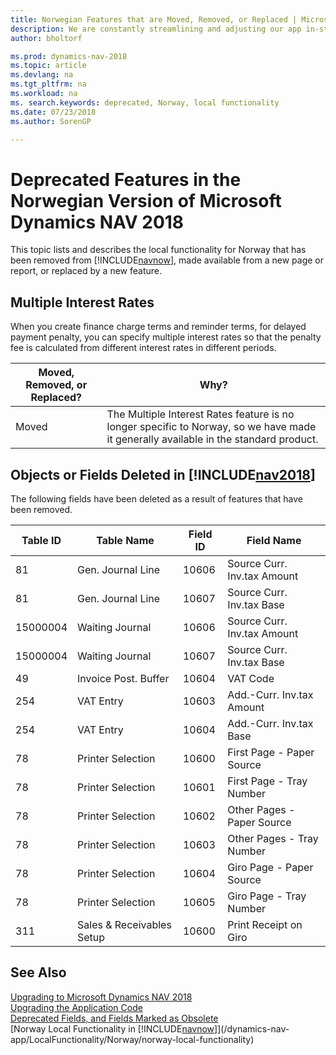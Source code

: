 ```yaml
---
title: Norwegian Features that are Moved, Removed, or Replaced | Microsoft Docs
description: We are constantly streamlining and adjusting our app in-step with market developments. Read about the features for Norway that we have moved, removed, or replaced.
author: bholtorf

ms.prod: dynamics-nav-2018
ms.topic: article
ms.devlang: na
ms.tgt_pltfrm: na
ms.workload: na
ms. search.keywords: deprecated, Norway, local functionality
ms.date: 07/23/2018
ms.author: SorenGP

---
```


# Deprecated Features in the Norwegian Version of Microsoft Dynamics NAV 2018
This topic lists and describes the local functionality for Norway that has been removed from [!INCLUDE[navnow](includes/navnow_md.md)], made available from a new page or report, or replaced by a new feature.

## Multiple Interest Rates
When you create finance charge terms and reminder terms, for delayed payment penalty, you can specify multiple interest rates so that the penalty fee is calculated from different interest rates in different periods.

|Moved, Removed, or Replaced?|Why?|
|----|----|
|Moved| The Multiple Interest Rates feature is no longer specific to Norway, so we have made it generally available in the standard product. |

## Objects or Fields Deleted in [!INCLUDE[nav2018](includes/nav2018_md.md)]
The following fields have been deleted as a result of features that have been removed.  

|Table ID|Table Name|Field ID|Field Name|
|--------|----------|--------|----------|
|81|Gen. Journal Line|10606|Source Curr. Inv.tax Amount|
|81|Gen. Journal Line|10607|Source Curr. Inv.tax Base|
|15000004|Waiting Journal|10606|Source Curr. Inv.tax Amount|
|15000004|Waiting Journal|10607|Source Curr. Inv.tax Base|
|49|Invoice Post. Buffer|10604|VAT Code|
|254|VAT Entry|10603|Add.-Curr. Inv.tax Amount|
|254|VAT Entry|10604|Add.-Curr. Inv.tax Base|
|78|Printer Selection|10600|First Page - Paper Source|
|78|Printer Selection|10601|First Page - Tray Number|
|78|Printer Selection|10602|Other Pages - Paper Source|
|78|Printer Selection|10603|Other Pages - Tray Number|
|78|Printer Selection|10604|Giro Page - Paper Source|
|78|Printer Selection|10605|Giro Page - Tray Number|
|311|Sales & Receivables Setup|10600|Print Receipt on Giro|

## See Also
[Upgrading to Microsoft Dynamics NAV 2018](upgrading-to-microsoft-dynamics-nav.md)  
[Upgrading the Application Code](upgrading-the-application-code.md)  
[Deprecated Fields, and Fields Marked as Obsolete](deprecated-fields.md)  
[Norway Local Functionality in [!INCLUDE[navnow](includes/navnow_md.md)]](/dynamics-nav-app/LocalFunctionality/Norway/norway-local-functionality)  
